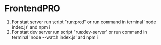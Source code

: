 # FrontendPRO

1. For start server run script "run:prod" or run command in terminal 'node index.js' and npm i
1. For start dev server run script "run:dev-server" or run command in terminal 'node --watch index.js' and npm i
